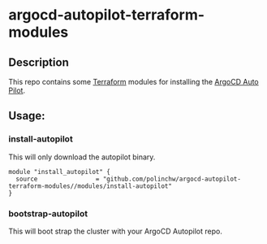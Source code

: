 # argocd-autopilot-terraform-modules

## Description

This repo contains some [Terraform](https://www.terraform.io/) modules for installing 
the [ArgoCD Auto Pilot](https://argocd-autopilot.readthedocs.io/en/stable/).

## Usage:


### install-autopilot

This will only download the autopilot binary.

```
module "install_autopilot" {
  source                = "github.com/polinchw/argocd-autopilot-terraform-modules//modules/install-autopilot"
}
```

### bootstrap-autopilot

This will boot strap the cluster with your ArgoCD Autopilot repo.

```

```
